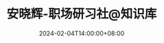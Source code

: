 ---
weight: 10
title: "安晓辉-职场研习社@知识库"
description: "职业生涯的知识库"
icon: menu_book
lead: ""
date: 2024-02-04T14:00:00+08:00
lastmod: 2024-02-04T14:00:00+08:00
draft: false
images: []
---